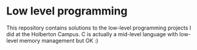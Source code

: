 # Low level programming

This repository contains solutions to the low-level programming projects I did at the Holberton Campus.
C is actually a mid-level language with low-level memory management but OK :)

